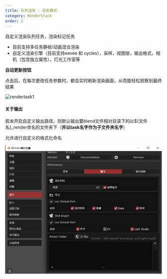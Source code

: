 ```yaml
---
title: 队列渲染 - 任务模式
category: RenderStack
order: 2
---
```


自定义渲染队列任务，渲染标记任务
+ 目前支持多任务静帧/动画混合渲染
+ 自定义渲染引擎（目前支持eevee 和 cycles），采样，视图层，输出格式，相机（包含独立属性），灯光工作室等

**自动更新按钮**

点击后，在每次更改任务参数时，都会实时刷新渲染画面，从而能轻松观察到最终结果

![rendertask1](../../uploads/rendertask1.gif)

#### 关于输出

若未开启自定义输出路径，则默认输出要blend文件相对目录下的以${文件名}_render命名的文件夹下（**并以task名字作为子文件夹名字**）

允许进行自定义的格式化命名

![renderstack ouput](../../uploads/renderstack%20ouput.png)